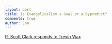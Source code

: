 ```yaml
---
layout: post
title: Is Evangelicalism a Goal or a Byproduct?
comments: true
author: Jon
---
```


[R. Scott Clark responds to Trevin Wax](https://heidelblog.net/2021/09/is-the-neo-evangelical-coalition-worth-saving/#comments)

